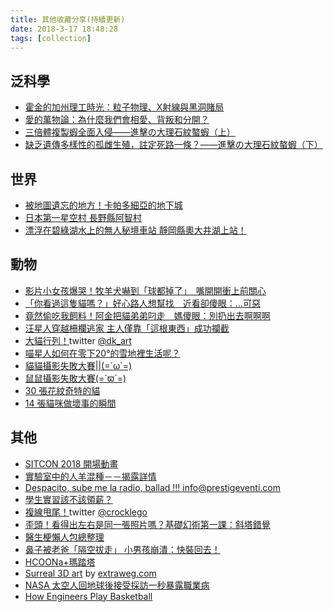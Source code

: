 ```yaml
---
title: 其他收藏分享(持續更新)
date: 2018-3-17 18:48:28
tags: [collection]
---
```


## 泛科學

- [霍金的加州理工時光：粒子物理、X射線與黑洞賭局](http://pansci.asia/archives/137321)
- [愛的萬物論：為什麼我們會相愛、背叛和分開？](http://pansci.asia/archives/72480)
- [三倍體複製蝦全面入侵——進擊の大理石紋螯蝦（上）](http://pansci.asia/archives/136623)
- [缺乏遺傳多樣性的孤雌生殖，註定死路一條？——進擊の大理石紋螯蝦（下）](http://pansci.asia/archives/136629)

## 世界

- [被地圖遺忘的地方！卡帕多細亞的地下城](https://www.vogue.com.tw/feature/travel/content-34341.html)
- [日本第一星空村 長野縣阿智村](https://gooshuo.tw/article/536)
- [漂浮在碧綠湖水上的無人秘境車站 靜岡縣奧大井湖上站！](https://gooshuo.tw/article/651)

## 動物

- [影片小女孩爆哭！牧羊犬嚇到「球都掉了」　嘴開開衝上前關心](https://pets.ettoday.net/news/1107576#ixzz5A1WyfqVe)
- [「你看過這隻貓嗎？」好心路人想幫找　近看卻傻眼：…可惡](https://pets.ettoday.net/news/869905#ixzz5A1X76irb)
- [竟然偷吃我飼料！阿金把貓弟弟叼走　媽傻眼：別扔出去啊啊啊](https://pets.ettoday.net/news/1115029#ixzz5A1WZdU3n)
- [汪星人穿越柵欄逃家 主人僅靠「這根東西」成功攔截](http://www.epochtimes.com/b5/17/12/18/n9967372.htm)
- [大貓行列！](https://www.facebook.com/NowJustLaugh.TW/posts/1982056361827700)twitter [@dk_art](https://twitter.com/dk_art?lang=en)
- [喵星人如何在零下20°的雪地裡生活呢？](https://www.facebook.com/peanutnews/videos/1867436036604009/)
- [貓貓攝影失敗大賽||(=´ω\`=)](https://www.facebook.com/odanobunagafire/posts/1458553057584971)
- [鼠鼠攝影失敗大賽(=´ϖ\`=)](https://www.facebook.com/odanobunagafire/posts/1461142400659370)
- [30 張花紋奇特的貓](http://www.bomb01.tw/article/45671)
- [14 張貓咪做壞事的瞬間](http://tw.heaaart.com/post/156153?utm_source=facebook%26utm_medium%3Dsocial%26utm_campaign%3Dfacebook_share_btn)

## 其他

- [SITCON 2018 開場動畫](https://www.youtube.com/watch?v=U_7qPitWoAo)
- [實驗室中的人羊混種－－揭露詳情](https://www.natgeomedia.com/news/ngnews/73294)
- [Despacito, sube me la radio, ballad !!! info@prestigeventi.com](https://www.facebook.com/groups/MusikmesseFrankfurt/permalink/10155348138108848/)
- [學生實習該不該領薪？](https://www.ettoday.net/news/20180316/1131802.htm)
- [複線甩尾！](https://www.facebook.com/NowJustLaugh.TW/videos/1975330192500317/)twitter [@crocklego](https://twitter.com/crocklego?lang=en)
- [歪頭！看得出左右是同一張照片嗎？基礎幻術第一課：斜塔錯覺](https://www.ettoday.net/dalemon/post/33581#ixzz5A1XvNwnO)
- [醫生梗懶人包總整理](https://www.facebook.com/jamesiscurly2/posts/323607634825593)
- [鼻子被老爸「隔空拔走」 小男孩崩潰：快裝回去！](https://www.facebook.com/ETtoday/videos/1752335874802569/)
- [HCOONa+瑪踏塔](https://www.facebook.com/1533865249957605/photos/a.1533866239957506.1073741826.1533865249957605/1639364909407638/?type=3&theater)
- [Surreal 3D art](https://www.facebook.com/BoredPandaArt/videos/764156053771522/) by [extraweg.com](https://www.facebook.com/extraweg/?fref=mentions)
- [NASA 太空人回地球後接受採訪一秒暴露職業病](http://www.coco01.cc/post/599417)
- [How Engineers Play Basketball](https://www.facebook.com/diplyhumor/videos/887752821366322/)
